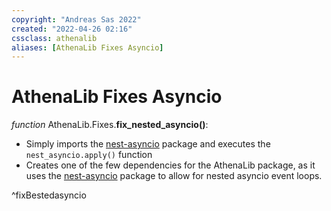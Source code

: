 ```yaml
---
copyright: "Andreas Sas 2022"
created: "2022-04-26 02:16"
cssclass: athenalib
aliases: [AthenaLib Fixes Asyncio]
---
```

# AthenaLib Fixes Asyncio
*function* AthenaLib.Fixes.**fix_nested_asyncio()**:  
- Simply imports the [nest-asyncio](https://github.com/erdewit/nest_asyncio) package and executes the `nest_asyncio.apply()` function
- Creates one of the few dependencies for the AthenaLib package, as it uses the [nest-asyncio](https://github.com/erdewit/nest_asyncio) package to allow for nested asyncio event loops.


^fixBestedasyncio